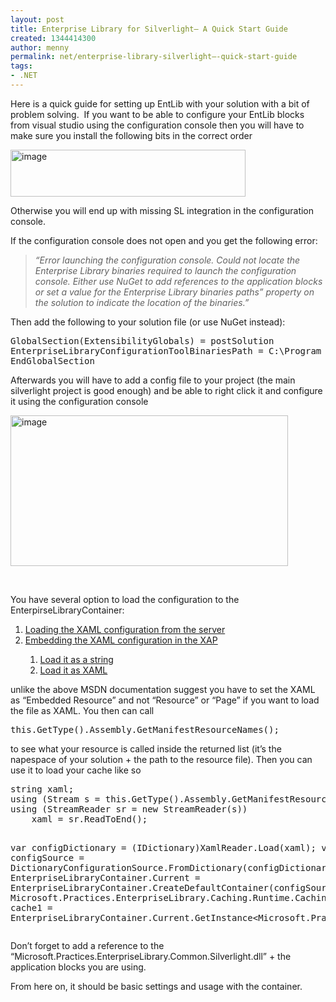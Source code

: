 ```yaml
---
layout: post
title: Enterprise Library for Silverlight– A Quick Start Guide
created: 1344414300
author: menny
permalink: net/enterprise-library-silverlight–-quick-start-guide
tags:
- .NET
---
```

<p>Here is a quick guide for setting up EntLib with your solution with a bit of problem solving.  If you want to be able to configure your EntLib blocks from visual studio using the configuration console then you will have to make sure you install the following bits in the correct order
<p><a href="http://www.onemenny.com/blog/wp-content/uploads/2012/08/image1.png"><img style="background-image: none; border-right-width: 0px; padding-left: 0px; padding-right: 0px; display: inline; border-top-width: 0px; border-bottom-width: 0px; border-left-width: 0px; padding-top: 0px" title="image" border="0" alt="image" src="http://www.onemenny.com/blog/wp-content/uploads/2012/08/image_thumb1.png" width="376" height="75"></a>
<p>Otherwise you will end up with missing SL integration in the configuration console.
<p>If the configuration console does not open and you get the following error:<br />
<blockquote>
<p><em>“Error launching the configuration console. Could not locate the Enterprise Library binaries required to launch the configuration console. Either use NuGet to add references to the application blocks or set a value for the Enterprise Library binaries paths” property on the solution to indicate the location of the binaries.”</em> </p>
</blockquote>
<p>Then add the following to your solution file (or use NuGet instead): </p>
<div style="padding-bottom: 0px; margin: 0px; padding-left: 0px; padding-right: 0px; display: inline; float: none; padding-top: 0px" id="scid:812469c5-0cb0-4c63-8c15-c81123a09de7:8bace29a-c03a-4789-831d-e0d234d3c3e3" class="wlWriterEditableSmartContent">
<pre name="code" class="xml">GlobalSection(ExtensibilityGlobals) = postSolution
EnterpriseLibraryConfigurationToolBinariesPath = C:\Program Files\Microsoft Enterprise Library 5.0\Bin
EndGlobalSection
</pre>
</div>
<p>Afterwards you will have to add a config file to your project (the main silverlight project is good enough) and be able to right click it and configure it using the configuration console </p>
<p><a href="http://www.onemenny.com/blog/wp-content/uploads/2012/08/image2.png"><img style="background-image: none; border-right-width: 0px; padding-left: 0px; padding-right: 0px; display: inline; border-top-width: 0px; border-bottom-width: 0px; border-left-width: 0px; padding-top: 0px" title="image" border="0" alt="image" src="http://www.onemenny.com/blog/wp-content/uploads/2012/08/image_thumb2.png" width="444" height="241"></a></p>
<p> </p>
<p>You have several option to load the configuration to the EnterpirseLibraryContainer: </p>
<ol>
<li><a href="http://msdn.microsoft.com/en-us/library/hh852712(v=pandp.51).aspx">Loading the XAML configuration from the server</a></li>
<li><a href="http://msdn.microsoft.com/en-us/library/hh852712(v=pandp.51).aspx">Embedding the XAML configuration in the XAP</a></li>
<ol>
<li><a href="http://stackoverflow.com/a/7952035">Load it as a string</a></li>
<li><a href="http://stackoverflow.com/a/7952035">Load it as XAML</a></li>
</ol>
</ol>
<p>unlike the above MSDN documentation suggest you have to set the XAML as “Embedded Resource” and not “Resource” or “Page” if you want to load the file as XAML. You then can call </p>
<p><div style="padding-bottom: 0px; margin: 0px; padding-left: 0px; padding-right: 0px; display: inline; float: none; padding-top: 0px" id="scid:812469c5-0cb0-4c63-8c15-c81123a09de7:2f64b24d-2f4e-4cdd-a386-41dd3281442a" class="wlWriterEditableSmartContent">
<pre name="code" class="c#">this.GetType().Assembly.GetManifestResourceNames();</pre>
</div>
<p>to see what your resource is called inside the returned list (it’s the napespace of your solution + the path to the resource file). Then you can use it to load your cache like so</p>
<div style="padding-bottom: 0px; margin: 0px; padding-left: 0px; padding-right: 0px; display: inline; float: none; padding-top: 0px" id="scid:812469c5-0cb0-4c63-8c15-c81123a09de7:8e75a26a-aa8f-4224-98f9-aeb2f168abcb" class="wlWriterEditableSmartContent">
<pre name="code" class="c#">string xaml;
using (Stream s = this.GetType().Assembly.GetManifestResourceStream("YourSolutionNamepsace.EntLib.xaml"))
using (StreamReader sr = new StreamReader(s))
	xaml = sr.ReadToEnd();

var configDictionary = (IDictionary)XamlReader.Load(xaml);
var configSource = DictionaryConfigurationSource.FromDictionary(configDictionary);
EnterpriseLibraryContainer.Current = EnterpriseLibraryContainer.CreateDefaultContainer(configSource);
Microsoft.Practices.EnterpriseLibrary.Caching.Runtime.Caching.ObjectCache cache1 = EnterpriseLibraryContainer.Current.GetInstance<Microsoft.Practices.EnterpriseLibrary.Caching.Runtime.Caching.ObjectCache>("DefaultIsolatedStorageCache");</pre>
</div>
<p>Don’t forget to add a reference to the “Microsoft.Practices.EnterpriseLibrary.Common.Silverlight.dll” + the application blocks you are using. </p>
<p>From here on, it should be basic settings and usage with the container. </p>
